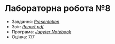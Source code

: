 # Лабораторна робота №8

- Завдання: [*Presentation*](./Task.pdf)
- Звіт: [*Report.pdf*](./Report.pdf)
- Програма: [*Jupyter Notebook*](./src/)
- Оцінка: 7/7